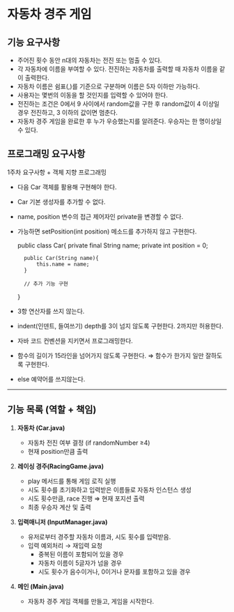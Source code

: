 # 자동차 경주 게임

## 기능 요구사항

- 주어진 횟수 동안 n대의 자동차는 전진 또는 멈출 수 있다.
- 각 자동차에 이름을 부여할 수 있다. 전진하는 자동차를 출력할 때 자동차 이름을 같이 출력한다.
- 자동차 이름은 쉼표(,)를 기준으로 구분하며 이름은 5자 이하만 가능하다.
- 사용자는 몇번의 이동을 할 것인지를 입력할 수 있어야 한다.
- 전진하는 조건은 0에서 9 사이에서 random값을 구한 후 random값이 4 이상일 경우 전진하고, 3 이하의 값이면 멈춘다.
- 자동차 경주 게임을 완료한 후 누가 우승했는지를 알려준다. 우승자는 한 명이상일 수 있다.

## 프로그래밍 요구사항

1주차 요구사항 + 객체 지향 프로그래밍

- 다음 Car 객체를 활용해 구현해야 한다.
- Car 기본 생성자를 추가할 수 없다.
- name, position 변수의 접근 제어자인 private을 변경할 수 없다.
- 가능하면 setPosition(int position) 메소드를 추가하지 않고 구현한다.

    public class Car{
    	private final String name;
    	private int position = 0;
    	
    	public Car(String name){
    		this.name = name;
    	}
    
    	// 추가 기능 구현
    }

- 3항 연산자를 쓰지 않는다.
- indent(인덴트, 들여쓰기) depth를 3이 넘지 않도록 구현한다. 2까지만 허용한다.
- 자바 코드 컨벤션을 지키면서 프로그래밍한다.
- 함수의 길이가 15라인을 넘어가지 않도록 구현한다. ⇒ 함수가 한가지 일만 잘하도록 구현한다.
- else 예약어를 쓰지않는다.

***

## 기능 목록 (역할 + 책임)

1. **자동차 (Car.java)**
    - 자동차 전진 여부 결정 (if randomNumber ≥4)
    - 현재 position만큼 출력

2. **레이싱 경주(RacingGame.java)**
    - play 메서드를 통해 게임 로직 실행
    - 시도 횟수를 초기화하고 입력받은 이름들로 자동차 인스턴스 생성
    - 시도 횟수만큼, race 진행 ⇒ 현재 포지션 출력
    - 최종 우승자 계산 및 출력

3. **입력매니저 (InputManager.java)**
    - 유저로부터 경주할 자동차 이름과, 시도 횟수를 입력받음.
    - 입력 예외처리 → 재입력 요청
        - 중복된 이름이 포함되어 있을 경우
        - 자동차 이름이 5글자가 넘을 경우
        - 시도 횟수가 음수이거나, 0이거나 문자를 포함하고 있을 경우

4. **메인 (Main.java)**
    - 자동차 경주 게임 객체를 만들고, 게임을 시작한다.
